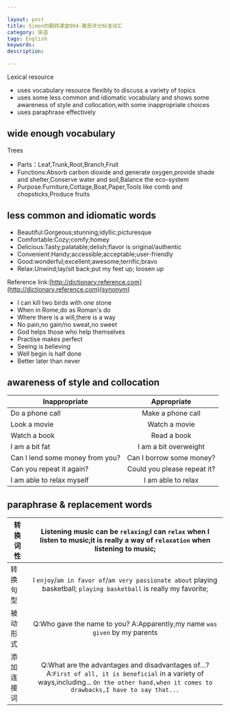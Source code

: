 ```yaml
---

layout: post
title: Simon的翻转课堂004-雅思评分标准词汇
category: 英语
tags: English
keywords: 
description: 

---
```


Lexical resource

- uses vocabulary resource flexibly to discuss a variety of topics
- uses some less common and idiomatic vocabulary and shows some awareness of style and collocation,with some inappropriate choices
- uses paraphrase effectively

## wide enough vocabulary

Trees

- Parts：Leaf,Trunk,Root,Branch,Fruit
- Functions:Absorb carbon dioxide and generate oxygen,provide shade and shelter,Conserve water and soil,Balance the eco-system
- Purpose:Furniture,Cottage,Boat,Paper,Tools like comb and chopsticks,Produce fruits

## less common and idiomatic words

- Beautiful:Gorgeous;stunning;idyllic;picturesque
- Comfortable:Cozy;comfy;homey
- Delicious:Tasty;palatable;delish;flavor is original/authentic
- Convenient:Handy;accessible;acceptable;user-friendly
- Good:wonderful;excellent;awesome;terrific;bravo
- Relax:Unwind;lay/sit back;put my feet up; loosen up

Reference link:[http://dictionary.reference.com](http://dictionary.reference.com)(synonym)

- I can kill two birds with one stone
- When in Rome,do as Roman's do
- Where there is a will,there is a way
- No pain,no gain/no sweat,no sweet
- God helps those who help themselves
- Practise makes perfect
- Seeing is believing 
- Well begin is half done
- Better later than never

## awareness of style and collocation

| Inappropriate                  | Appropriate           | 
| ------------------------------ |:-------------:| 
| Do a phone call                | Make a phone call|
| Look a movie                   | Watch a movie      |  
| Watch a book                   | Read a book      | 
| I am a bit fat                 | I am a bit overweight|
| Can I lend some money from you?| Can I borrow some money?|
| Can you repeat it again?       | Could you please repeat it?|
| I am able to relax myself      | I am able to relax|

## paraphrase & replacement words

| 转换词性  | Listening music can be `relaxing`;I can `relax` when I listen to music;it is really a way of `relaxation` when listening to music;| 
| ---------|:-------------:| 
| 转换句型  | I `enjoy`/`am in favor of`/`am very passionate about` playing basketball; `playing basketball` is really my favorite;|
| 被动形式  | Q:Who gave the name to you? A:Apparently,my name `was given` by my parents|  
| 添加连接词 | Q:What are the advantages and disadvantages of...? A:`First of all, it is beneficial` in a variety of ways,including... `On the other hand,when it comes to drawbacks,I have to say that...`| 

